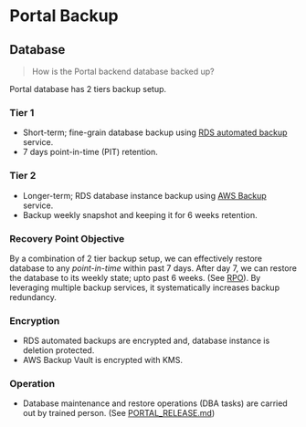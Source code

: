 # Portal Backup

## Database

> How is the Portal backend database backed up?

Portal database has 2 tiers backup setup.

### Tier 1
- Short-term; fine-grain database backup using [RDS automated backup](https://docs.aws.amazon.com/AmazonRDS/latest/UserGuide/USER_ManagingAutomatedBackups.html) service.
- 7 days point-in-time (PIT) retention.

### Tier 2
- Longer-term; RDS database instance backup using [AWS Backup](https://docs.aws.amazon.com/prescriptive-guidance/latest/backup-recovery/aws-backup.html) service.
- Backup weekly snapshot and keeping it for 6 weeks retention.

### Recovery Point Objective

By a combination of 2 tier backup setup, we can effectively restore database to any _point-in-time_ within past 7 days. After day 7, we can restore the database to its weekly state; upto past 6 weeks. (See [RPO](https://www.google.com/search?q=recovery+point+objective)). By leveraging multiple backup services, it systematically increases backup redundancy.

### Encryption

- RDS automated backups are encrypted and, database instance is deletion protected.
- AWS Backup Vault is encrypted with KMS.

### Operation

- Database maintenance and restore operations (DBA tasks) are carried out by trained person. (See [PORTAL_RELEASE.md](PORTAL_RELEASE.md))
